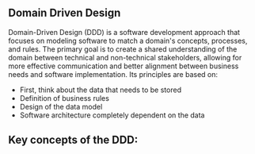 ## Domain Driven Design

Domain-Driven Design (DDD) is a software development approach that focuses on modeling software to match a domain's concepts, processes, and rules. The primary goal is to create a shared understanding of the domain between technical and non-technical stakeholders, allowing for more effective communication and better alignment between business needs and software implementation. 
Its principles are based on:
- First, think about the data that needs to be stored
- Definition of business rules
- Design of the data model
- Software architecture completely dependent on the data

## Key concepts of the DDD:

